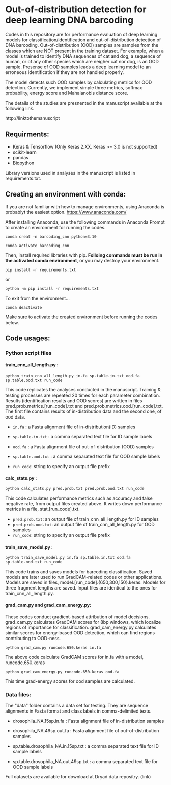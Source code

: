 # Out-of-distribution detection for deep learning DNA barcoding

Codes in this repository are for performance evaluation of deep learning models for classification/identification and out-of-distribution detection of DNA barcoding. Out-of-distribution (OOD) samples are samples from the classes which are NOT present in the training dataset. For example, when a model is trained to identify DNA sequences of cat and dog, a sequence of human, or of any other species which are neigher cat nor dog, is an OOD sample. Presense of OOD samples leads a deep learning model to an erroneous identification if they are not handled properly. 

The model detects such OOD samples by calculating metrics for OOD detection. Currently, we implement simple three metrics, softmax probability, energy score and Mahalanobis distance score.  

The details of the studies are presnented in the manuscript available at the following link.

http://linktothemanuscript


## Requirments:
* Keras & Tensorflow (Only Keras 2.XX. Keras >= 3.0 is not supported)
* scikit-learn
* pandas
* Biopython 

Library versions used in analyses in the manuscript is listed in requirements.txt.

## Creating an environment with conda:
If you are not familiar with how to manage environments, using Anaconda is probablyt the easiest option.
https://www.anaconda.com/

After installing Anaconda, use the following commands in Anaconda Prompt to create an environment for running the codes.

```
conda creat -n barcoding_cnn python=3.10 

conda activate barcoding_cnn
```

Then, install required libraries with pip.
**Folloing commands must be run in the activated conda environment**, or you may destroy your environment.
```
pip install -r requirements.txt
```
or 
```
python -m pip install -r requirements.txt
```
To exit from the environment...
```
conda deactivate 
```
Make sure to activate the created environment before running the codes below.

## Code usages:
### Python script files
#### train_cnn_all_length.py :
```
python train_cnn_all_length.py in.fa sp.table.in.txt ood.fa sp.table.ood.txt run_code
```
This code replicates the analyses conducted in the manuscript. Training & testing processes are repeated 20 times for each parameter combination. Results (identification results and OOD scores) are written in files pred.prob.metrics.[run_code].txt and pred.prob.metrics.ood.[run_code].txt. The first file contains results of in-distribution data and the second one, of ood data.

- `in.fa` : a Fasta alignment file of in-distribution(ID) samples
- `sp.table.in.txt` :  a comma separated text file for ID sample labels

- `ood.fa` : a Fasta alignment file of out-of-distribution (OOD) samples
- `sp.table.ood.txt` : a comma separated text file for OOD sample labels

- `run_code`: string to specify an output file prefix

#### calc_stats.py :
```
python calc_stats.py pred.prob.txt pred.prob.ood.txt run_code
```
This code calculates performance metrics such as accuracy and false negative rate, from output files created above. It writes down performance metrics in a file, stat.[run_code].txt. 

- `pred.prob.txt`: an output file of train_cnn_all_length.py for ID samples
- `pred.prob.ood.txt`: an output file of train_cnn_all_length.py for OOD samples
- `run_code`: string to specify an output file prefix

#### train_save_model.py : 
```
python train_save_model.py in.fa sp.table.in.txt ood.fa sp.table.ood.txt run_code
```
This code trains and saves models for barcoding classification. Saved models are later used to run GradCAM-related codes or other applications. Models are saved in files, model.[run_code].{650,300,150}.keras. Models for three fragment lengths are saved.
Input files are identical to the ones for train_cnn_all_length.py.

#### grad_cam.py and grad_cam_energy.py:

These codes conduct gradient-based attribution of model decisions. grad_cam.py calculates GradCAM scores for 8bp windows, which localize regions of importance for classification. grad_cam_energy.py calculates similar scores for energy-based OOD detection, which can find regions contributing to OOD-ness.
```
python grad_cam.py runcode.650.keras in.fa
```
The above code calculate GradCAM scores for in.fa with a model, runcode.650.keras
```
python grad_cam_energy.py runcode.650.keras ood.fa
```
This time grad-energy scores for ood samples are calculated. 


### Data files:
The "data" folder contains a data set for testing. They are sequence alignments in Fasta format and class labels in comma-delimited texts.

- drosophila_NA.15sp.in.fa : Fasta alignment file of in-distribution samples
- drosophila_NA.49sp.out.fa : Fasta alignment file of out-of-distribution samples

- sp.table.drosophila_NA.in.15sp.txt : a comma separated text file for ID sample labels
- sp.table.drosophila_NA.out.49sp.txt : a comma separated text file for OOD sample labels

Full datasets are available for download at Dryad data repositry. (link)

